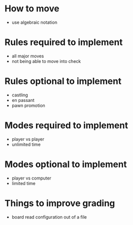 # How to move
- use algebraic notation
# Rules required to implement
- all major moves
- not being able to move into check
# Rules optional to implement
- castling
- en passant
- pawn promotion
# Modes required to implement
- player vs player
- unlimited time
# Modes optional to implement
- player vs computer
- limited time
# Things to improve grading
- board read configuration out of a file